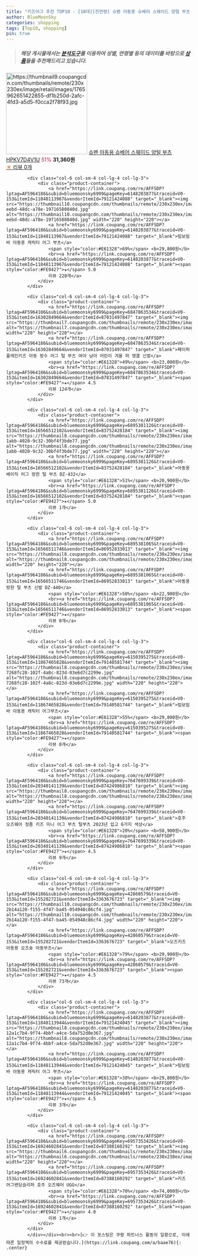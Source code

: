 ```yaml
---
title: "키즈어그 추천 TOP10 - [10대][전연령] 슈펜 아동용 슈베어 스웨이드 양털 부츠 HPKV7D4V1U"
author: BlueMoonSky
categories: shopping
tags: [Top10, shopping]
pin: true
---
```


> ##### 해당 게시물에서는 [**분석도구**](https://itemscout.io/)를 이용하여 **성별**, **연령별** 등의 데이터를 바탕으로 [**상품**](https://link.coupang.com/a/baae76)들을 추천해드리고 있습니다.
<div class="container"><div class="row">
            <div class="col-6 col-sm-4 col-lg-4 col-lg-3">
                <div class="product-container">
                    <a href="https://link.coupang.com/re/AFFSDP?lptag=AF5964186&subid=bluemoonsky6999&pageKey=7638736631&traceid=V0-153&itemId=20290537909&vendorItemId=87306980348" target="_blank"><img src="https://thumbnail9.coupangcdn.com/thumbnails/remote/230x230ex/image/retail/images/1765962651422855-df1b250d-2afc-4fd3-a5d5-f0cca2f78f93.jpg" alt="https://thumbnail9.coupangcdn.com/thumbnails/remote/230x230ex/image/retail/images/1765962651422855-df1b250d-2afc-4fd3-a5d5-f0cca2f78f93.jpg" width="220" height="220"></a>
                    <a href="https://link.coupang.com/re/AFFSDP?lptag=AF5964186&subid=bluemoonsky6999&pageKey=7638736631&traceid=V0-153&itemId=20290537909&vendorItemId=87306980348" target="_blank">슈펜 아동용 슈베어 스웨이드 양털 부츠 HPKV7D4V1U</a>
                    <span style="color:#E61328">51%</span> <b>31,360원</b>
                    <br><a href="https://link.coupang.com/re/AFFSDP?lptag=AF5964186&subid=bluemoonsky6999&pageKey=7638736631&traceid=V0-153&itemId=20290537909&vendorItemId=87306980348" target="_blank"><span style="color:#FE9427">★</span> 
                    리뷰 0개</a>
                </div>
            </div>
            
            <div class="col-6 col-sm-4 col-lg-4 col-lg-3">
                <div class="product-container">
                    <a href="https://link.coupang.com/re/AFFSDP?lptag=AF5964186&subid=bluemoonsky6999&pageKey=6148203877&traceid=V0-153&itemId=11848113967&vendorItemId=79121424088" target="_blank"><img src="https://thumbnail10.coupangcdn.com/thumbnails/remote/230x230ex/image/retail/images/2021/10/28/9/6/08ab3143-eebd-48dc-a78e-19716580840d.jpg" alt="https://thumbnail10.coupangcdn.com/thumbnails/remote/230x230ex/image/retail/images/2021/10/28/9/6/08ab3143-eebd-48dc-a78e-19716580840d.jpg" width="220" height="220"></a>
                    <a href="https://link.coupang.com/re/AFFSDP?lptag=AF5964186&subid=bluemoonsky6999&pageKey=6148203877&traceid=V0-153&itemId=11848113967&vendorItemId=79121424088" target="_blank">빔보빔바 아동용 캐릭터 어그 부츠</a>
                    <span style="color:#E61328">69%</span> <b>29,800원</b>
                    <br><a href="https://link.coupang.com/re/AFFSDP?lptag=AF5964186&subid=bluemoonsky6999&pageKey=6148203877&traceid=V0-153&itemId=11848113967&vendorItemId=79121424088" target="_blank"><span style="color:#FE9427">★</span> 5.0
                    리뷰 220개</a>
                </div>
            </div>
            
            <div class="col-6 col-sm-4 col-lg-4 col-lg-3">
                <div class="product-container">
                    <a href="https://link.coupang.com/re/AFFSDP?lptag=AF5964186&subid=bluemoonsky6999&pageKey=6847863534&traceid=V0-153&itemId=16302849664&vendorItemId=87031497847" target="_blank"><img src="https://thumbnail7.coupangcdn.com/thumbnails/remote/230x230ex/image/vendor_inventory/298a/83b6b8edb20d8cb7f9ae3d024cdccca01b897e7e08637a8c2d722579b09f.jpg" alt="https://thumbnail7.coupangcdn.com/thumbnails/remote/230x230ex/image/vendor_inventory/298a/83b6b8edb20d8cb7f9ae3d024cdccca01b897e7e08637a8c2d722579b09f.jpg" width="220" height="220"></a>
                    <a href="https://link.coupang.com/re/AFFSDP?lptag=AF5964186&subid=bluemoonsky6999&pageKey=6847863534&traceid=V0-153&itemId=16302849664&vendorItemId=87031497847" target="_blank">페이퍼플레인키즈 아동 방수 어그 털 부츠 여아 남아 어린이 겨울 퍼 앵클 신발</a>
                    <span style="color:#E61328">49%</span> <b>23,000원</b>
                    <br><a href="https://link.coupang.com/re/AFFSDP?lptag=AF5964186&subid=bluemoonsky6999&pageKey=6847863534&traceid=V0-153&itemId=16302849664&vendorItemId=87031497847" target="_blank"><span style="color:#FE9427">★</span> 4.5
                    리뷰 124개</a>
                </div>
            </div>
            
            <div class="col-6 col-sm-4 col-lg-4 col-lg-3">
                <div class="product-container">
                    <a href="https://link.coupang.com/re/AFFSDP?lptag=AF5964186&subid=bluemoonsky6999&pageKey=6895381126&traceid=V0-153&itemId=16566512102&vendorItemId=83752428184" target="_blank"><img src="https://thumbnail8.coupangcdn.com/thumbnails/remote/230x230ex/image/retail/images/2022/11/05/12/7/a602b118-1abb-4020-9c32-30bf4f3bde77.jpg" alt="https://thumbnail8.coupangcdn.com/thumbnails/remote/230x230ex/image/retail/images/2022/11/05/12/7/a602b118-1abb-4020-9c32-30bf4f3bde77.jpg" width="220" height="220"></a>
                    <a href="https://link.coupang.com/re/AFFSDP?lptag=AF5964186&subid=bluemoonsky6999&pageKey=6895381126&traceid=V0-153&itemId=16566512102&vendorItemId=83752428184" target="_blank">아동용 베이직 어그 방한 털 부츠 DZ-432</a>
                    <span style="color:#E61328">51%</span> <b>20,900원</b>
                    <br><a href="https://link.coupang.com/re/AFFSDP?lptag=AF5964186&subid=bluemoonsky6999&pageKey=6895381126&traceid=V0-153&itemId=16566512102&vendorItemId=83752428184" target="_blank"><span style="color:#FE9427">★</span> 5.0
                    리뷰 1개</a>
                </div>
            </div>
            
            <div class="col-6 col-sm-4 col-lg-4 col-lg-3">
                <div class="product-container">
                    <a href="https://link.coupang.com/re/AFFSDP?lptag=AF5964186&subid=bluemoonsky6999&pageKey=6895381065&traceid=V0-153&itemId=16566511746&vendorItemId=86952833013" target="_blank"><img src="https://thumbnail8.coupangcdn.com/thumbnails/remote/230x230ex/image/vendor_inventory/126d/f356547b918f5687f5f743182dd86d561d82ea5849e1a601b5e38799356c.jpg" alt="https://thumbnail8.coupangcdn.com/thumbnails/remote/230x230ex/image/vendor_inventory/126d/f356547b918f5687f5f743182dd86d561d82ea5849e1a601b5e38799356c.jpg" width="220" height="220"></a>
                    <a href="https://link.coupang.com/re/AFFSDP?lptag=AF5964186&subid=bluemoonsky6999&pageKey=6895381065&traceid=V0-153&itemId=16566511746&vendorItemId=86952833013" target="_blank">아동용 방한 털 부츠 신발 DZ-440</a>
                    <span style="color:#E61328">50%</span> <b>22,900원</b>
                    <br><a href="https://link.coupang.com/re/AFFSDP?lptag=AF5964186&subid=bluemoonsky6999&pageKey=6895381065&traceid=V0-153&itemId=16566511746&vendorItemId=86952833013" target="_blank"><span style="color:#FE9427">★</span> 
                    리뷰 0개</a>
                </div>
            </div>
            
            <div class="col-6 col-sm-4 col-lg-4 col-lg-3">
                <div class="product-container">
                    <a href="https://link.coupang.com/re/AFFSDP?lptag=AF5964186&subid=bluemoonsky6999&pageKey=6150395275&traceid=V0-153&itemId=11867465828&vendorItemId=79140581744" target="_blank"><img src="https://thumbnail8.coupangcdn.com/thumbnails/remote/230x230ex/image/retail/images/708968653751114-7268fc28-102f-4a8c-823d-03e6d7c2299e.jpg" alt="https://thumbnail8.coupangcdn.com/thumbnails/remote/230x230ex/image/retail/images/708968653751114-7268fc28-102f-4a8c-823d-03e6d7c2299e.jpg" width="220" height="220"></a>
                    <a href="https://link.coupang.com/re/AFFSDP?lptag=AF5964186&subid=bluemoonsky6999&pageKey=6150395275&traceid=V0-153&itemId=11867465828&vendorItemId=79140581744" target="_blank">빔보빔바 아동용 캐릭터 어그부츠</a>
                    <span style="color:#E61328">55%</span> <b>29,800원</b>
                    <br><a href="https://link.coupang.com/re/AFFSDP?lptag=AF5964186&subid=bluemoonsky6999&pageKey=6150395275&traceid=V0-153&itemId=11867465828&vendorItemId=79140581744" target="_blank"><span style="color:#FE9427">★</span> 
                    리뷰 0개</a>
                </div>
            </div>
            
            <div class="col-6 col-sm-4 col-lg-4 col-lg-3">
                <div class="product-container">
                    <a href="https://link.coupang.com/re/AFFSDP?lptag=AF5964186&subid=bluemoonsky6999&pageKey=7647699339&traceid=V0-153&itemId=20340141139&vendorItemId=87424986810" target="_blank"><img src="https://thumbnail8.coupangcdn.com/thumbnails/remote/230x230ex/image/vendor_inventory/f9e4/53d6c430502c11e4305c3f0cdc633d94ea641bffc86de59f356c9eb3cfd3.jpg" alt="https://thumbnail8.coupangcdn.com/thumbnails/remote/230x230ex/image/vendor_inventory/f9e4/53d6c430502c11e4305c3f0cdc633d94ea641bffc86de59f356c9eb3cfd3.jpg" width="220" height="220"></a>
                    <a href="https://link.coupang.com/re/AFFSDP?lptag=AF5964186&subid=bluemoonsky6999&pageKey=7647699339&traceid=V0-153&itemId=20340141139&vendorItemId=87424986810" target="_blank">호주 오즈웨어 정품 키즈 미니 어그 부츠 털부츠 2023년 입고 6가지 색상</a>
                    <span style="color:#E61328">20%</span> <b>50,900원</b>
                    <br><a href="https://link.coupang.com/re/AFFSDP?lptag=AF5964186&subid=bluemoonsky6999&pageKey=7647699339&traceid=V0-153&itemId=20340141139&vendorItemId=87424986810" target="_blank"><span style="color:#FE9427">★</span> 4.5
                    리뷰 9개</a>
                </div>
            </div>
            
            <div class="col-6 col-sm-4 col-lg-4 col-lg-3">
                <div class="product-container">
                    <a href="https://link.coupang.com/re/AFFSDP?lptag=AF5964186&subid=bluemoonsky6999&pageKey=42860579&traceid=V0-153&itemId=155282721&vendorItemId=3363676723" target="_blank"><img src="https://thumbnail10.coupangcdn.com/thumbnails/remote/230x230ex/image/retail/images/98515078895051-2b14a120-f155-4f47-ba45-054948c86cf4.jpg" alt="https://thumbnail10.coupangcdn.com/thumbnails/remote/230x230ex/image/retail/images/98515078895051-2b14a120-f155-4f47-ba45-054948c86cf4.jpg" width="220" height="220"></a>
                    <a href="https://link.coupang.com/re/AFFSDP?lptag=AF5964186&subid=bluemoonsky6999&pageKey=42860579&traceid=V0-153&itemId=155282721&vendorItemId=3363676723" target="_blank">오즈키즈 아동용 오즈숏 아동부츠</a>
                    <span style="color:#E61328">79%</span> <b>29,900원</b>
                    <br><a href="https://link.coupang.com/re/AFFSDP?lptag=AF5964186&subid=bluemoonsky6999&pageKey=42860579&traceid=V0-153&itemId=155282721&vendorItemId=3363676723" target="_blank"><span style="color:#FE9427">★</span> 4.5
                    리뷰 73개</a>
                </div>
            </div>
            
            <div class="col-6 col-sm-4 col-lg-4 col-lg-3">
                <div class="product-container">
                    <a href="https://link.coupang.com/re/AFFSDP?lptag=AF5964186&subid=bluemoonsky6999&pageKey=6148203877&traceid=V0-153&itemId=11848113944&vendorItemId=79121424045" target="_blank"><img src="https://thumbnail8.coupangcdn.com/thumbnails/remote/230x230ex/image/retail/images/558187078762692-12a1c7b4-9f74-4bbf-a4ce-5da752d0e367.jpg" alt="https://thumbnail8.coupangcdn.com/thumbnails/remote/230x230ex/image/retail/images/558187078762692-12a1c7b4-9f74-4bbf-a4ce-5da752d0e367.jpg" width="220" height="220"></a>
                    <a href="https://link.coupang.com/re/AFFSDP?lptag=AF5964186&subid=bluemoonsky6999&pageKey=6148203877&traceid=V0-153&itemId=11848113944&vendorItemId=79121424045" target="_blank">빔보빔바 아동용 캐릭터 어그 부츠</a>
                    <span style="color:#E61328">38%</span> <b>29,800원</b>
                    <br><a href="https://link.coupang.com/re/AFFSDP?lptag=AF5964186&subid=bluemoonsky6999&pageKey=6148203877&traceid=V0-153&itemId=11848113944&vendorItemId=79121424045" target="_blank"><span style="color:#FE9427">★</span> 4.5
                    리뷰 3개</a>
                </div>
            </div>
            
            <div class="col-6 col-sm-4 col-lg-4 col-lg-3">
                <div class="product-container">
                    <a href="https://link.coupang.com/re/AFFSDP?lptag=AF5964186&subid=bluemoonsky6999&pageKey=6957353426&traceid=V0-153&itemId=16924602841&vendorItemId=87388160292" target="_blank"><img src="https://thumbnail6.coupangcdn.com/thumbnails/remote/230x230ex/image/vendor_inventory/1640/ad176763665f531348f1fe35bfd9d6e465d43ecdfc5943da8f0a0c51163c.jpg" alt="https://thumbnail6.coupangcdn.com/thumbnails/remote/230x230ex/image/vendor_inventory/1640/ad176763665f531348f1fe35bfd9d6e465d43ecdfc5943da8f0a0c51163c.jpg" width="220" height="220"></a>
                    <a href="https://link.coupang.com/re/AFFSDP?lptag=AF5964186&subid=bluemoonsky6999&pageKey=6957353426&traceid=V0-153&itemId=16924602841&vendorItemId=87388160292" target="_blank">키즈 어그밴딩슬리퍼 호주 오즈웨어 UGG</a>
                    <span style="color:#E61328">70%</span> <b>74,000원</b>
                    <br><a href="https://link.coupang.com/re/AFFSDP?lptag=AF5964186&subid=bluemoonsky6999&pageKey=6957353426&traceid=V0-153&itemId=16924602841&vendorItemId=87388160292" target="_blank"><span style="color:#FE9427">★</span> 4.0
                    리뷰 1개</a>
                </div>
            </div>
            </div></div><br><br>[👉 이 포스팅은 쿠팡 파트너스 활동의 일환으로, 이에 따른 일정액의 수수료를 제공받습니다.](https://link.coupang.com/a/baae76){: .center}